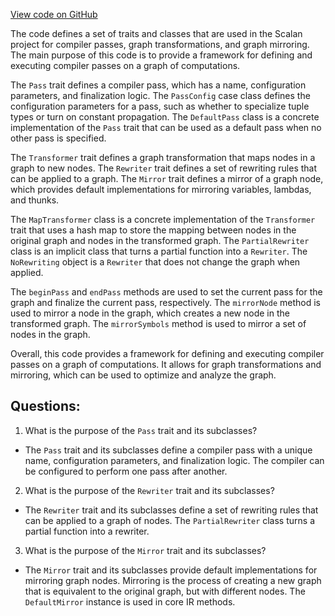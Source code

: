 [View code on GitHub](sigmastate-interpreterhttps://github.com/ScorexFoundation/sigmastate-interpreter/graph-ir/src/main/scala/scalan/staged/Transforming.scala)

The code defines a set of traits and classes that are used in the Scalan project for compiler passes, graph transformations, and graph mirroring. The main purpose of this code is to provide a framework for defining and executing compiler passes on a graph of computations. 

The `Pass` trait defines a compiler pass, which has a name, configuration parameters, and finalization logic. The `PassConfig` case class defines the configuration parameters for a pass, such as whether to specialize tuple types or turn on constant propagation. The `DefaultPass` class is a concrete implementation of the `Pass` trait that can be used as a default pass when no other pass is specified. 

The `Transformer` trait defines a graph transformation that maps nodes in a graph to new nodes. The `Rewriter` trait defines a set of rewriting rules that can be applied to a graph. The `Mirror` trait defines a mirror of a graph node, which provides default implementations for mirroring variables, lambdas, and thunks. 

The `MapTransformer` class is a concrete implementation of the `Transformer` trait that uses a hash map to store the mapping between nodes in the original graph and nodes in the transformed graph. The `PartialRewriter` class is an implicit class that turns a partial function into a `Rewriter`. The `NoRewriting` object is a `Rewriter` that does not change the graph when applied. 

The `beginPass` and `endPass` methods are used to set the current pass for the graph and finalize the current pass, respectively. The `mirrorNode` method is used to mirror a node in the graph, which creates a new node in the transformed graph. The `mirrorSymbols` method is used to mirror a set of nodes in the graph. 

Overall, this code provides a framework for defining and executing compiler passes on a graph of computations. It allows for graph transformations and mirroring, which can be used to optimize and analyze the graph.
## Questions: 
 1. What is the purpose of the `Pass` trait and its subclasses?
- The `Pass` trait and its subclasses define a compiler pass with a unique name, configuration parameters, and finalization logic. The compiler can be configured to perform one pass after another.

2. What is the purpose of the `Rewriter` trait and its subclasses?
- The `Rewriter` trait and its subclasses define a set of rewriting rules that can be applied to a graph of nodes. The `PartialRewriter` class turns a partial function into a rewriter.

3. What is the purpose of the `Mirror` trait and its subclasses?
- The `Mirror` trait and its subclasses provide default implementations for mirroring graph nodes. Mirroring is the process of creating a new graph that is equivalent to the original graph, but with different nodes. The `DefaultMirror` instance is used in core IR methods.